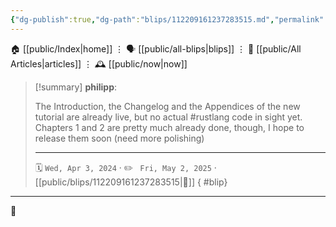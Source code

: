 ```yaml
---
{"dg-publish":true,"dg-path":"blips/112209161237283515.md","permalink":"/blips/112209161237283515/","title":"philipp on mastodon @ 2024-04-03"}
---
```



<div class="transclusion internal-embed is-loaded"><div class="markdown-embed">




🏠 [[public/Index\|home]]  ⋮ 🗣️ [[public/all-blips\|blips]] ⋮  📝 [[public/All Articles\|articles]]  ⋮ 🕰️ [[public/now\|now]]


</div></div>


> [!summary] **philipp**:
>
> The Introduction, the Changelog and the Appendices of the new tutorial are already live, but no actual #rustlang code in sight yet. Chapters 1 and 2 are pretty much already done, though, I hope to release them soon (need more polishing)
> - - -
>
> 🗓️ <code>Wed, Apr 3, 2024</code>  · ✏️ <code> Fri, May 2, 2025</code>  · [[public/blips/112209161237283515\|🔗]]
{ #blip}


- - -

 👾
